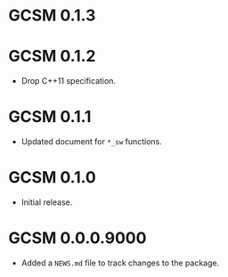 # GCSM 0.1.3

# GCSM 0.1.2

* Drop C++11 specification.

# GCSM 0.1.1

* Updated document for `*_sw` functions.

# GCSM 0.1.0

* Initial release.

# GCSM 0.0.0.9000

* Added a `NEWS.md` file to track changes to the package.
